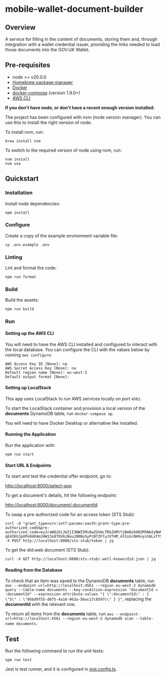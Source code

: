 # mobile-wallet-document-builder
## Overview

A service for filling in the content of documents, storing them and, through integration with a wallet credential issuer, providing the links needed to load those documents into the GOV.UK Wallet.

## Pre-requisites

- node >= v20.0.0
- [Homebrew package manager](https://brew.sh)
- [Docker](https://docs.docker.com/get-docker/)
- [docker-compose](https://docs.docker.com/compose/install/) (version 1.9.0+)
- [AWS CLI](https://docs.aws.amazon.com/cli/latest/userguide/getting-started-install.html)

**If you don't have node, or don't have a recent enough version installed:**

The project has been configured with nvm (node version manager). You can use this to install the right version of node.

To install nvm, run:
```
brew install nvm
```

To switch to the required version of node using nvm, run:
```
nvm install
nvm use
```

## Quickstart

### Installation
Install node dependencies:
```
npm install
```

### Configure
Create a copy of the example environment variable file:
```
cp .env.example .env
```

### Linting
Lint and format the code:
```
npm run format
```

### Build
Build the assets:
```
npm run build
```

### Run

#### Setting up the AWS CLI
You will need to have the AWS CLI installed and configured to interact with the local database. You can configure the CLI with the values below by running `aws configure`:
```
AWS Access Key ID [None]: na
AWS Secret Access Key [None]: na
Default region name [None]: eu-west-2
Default output format [None]:
```

####  Setting up LocalStack
This app uses LocalStack to run AWS services locally on port `4561`.

To start the LocalStack container and provision a local version of the **documents** DynamoDB table, run `docker-compose up`.

You will need to have Docker Desktop or alternative like installed.

#### Running the Application
Run the application with:
```
npm run start
```

#### Start URL & Endpoints

To start and test the credential offer endpoint, go to:

[http://localhost:8000/select-app](http://localhost:8000/select-app)

To get a document's details, hit the following endpoint:

[http://localhost:8000/document/:documentId](http://localhost:8000/document/:documentId)

To swap a pre-authorized code for an access token (STS Stub):
```
curl -d "grant_type=urn:ietf:params:oauth:grant-type:pre-authorized_code&pre-authorized_code=eyJraWQiOiJmZjI3NWI5Mi0wZGVmLTRkZmMtYjBmNi04N2M5NmIyNmM2YzciLCJ0eXAiOiJKV1QiLCJhbGciOiJFUzI1NiJ9.eyJhdWQiOiJ1cm46ZmRjOmdvdjp1azp3YWxsZXQiLCJjbGllbnRJZCI6IkVYQU1QTEVfQ1JJIiwiaXNzIjoidXJuOmZkYzpnb3Y6dWs6ZXhhbXBsZS1jcmVkZW50aWFsLWlzc3VlciIsImNyZWRlbnRpYWxfaWRlbnRpZmllcnMiOlsiYmYyODVjOTctMzFkNS00NGEwLWFkZGQtNDNmM2I0YmIzYmMwIl0sImV4cCI6MTcxMjMwNDMwOCwiaWF0IjoxNzEyMzA0MDA4fQ.2-qE4IKUJpUPo04O4m34W13o8f8V6zNuuJ0RBoSyPcBTZFtuJVTHM_4lhiGrOH9vysS8LxTYSSeyv7FugH4RJw" -X POST http://localhost:8000/sts-stub/token | jq
```

To get the did:web document (STS Stub):
```
curl -X GET http://localhost:8000/sts-stub/.well-known/did.json | jq
```


#### Reading from the Database
To check that an item was saved to the DynamoDB **documents** table, run `aws --endpoint-url=http://localhost:4561 --region eu-west-2 dynamodb query --table-name documents --key-condition-expression "documentId = :documentId" --expression-attribute-values "{ \":documentId\" : { \"S\" : \"86bd9f55-d675-4a16-963a-56ac17c8597c\" } }"`, replacing the **documentId** with the relevant one.

To return all items from the **documents** table, run `aws --endpoint-url=http://localhost:4561 --region eu-west-2 dynamodb scan --table-name documents`.

## Test
Run the following command to run the unit tests:
```
npm run test
```
Jest is test runner, and it is configured in [jest.config.ts](./jest.config.ts).
